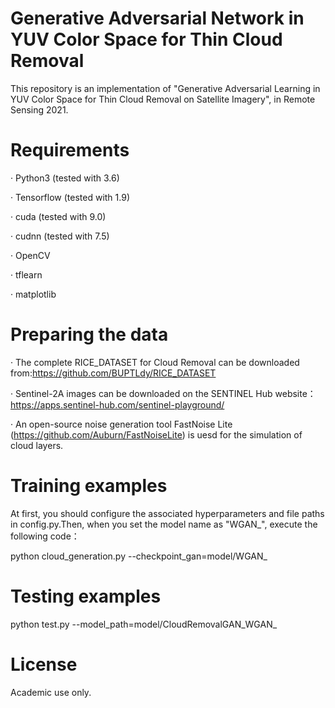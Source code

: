 # Generative Adversarial Network in YUV Color Space for Thin Cloud Removal
This repository is an implementation of "Generative Adversarial Learning in YUV Color Space for Thin Cloud Removal on Satellite Imagery", in Remote Sensing 2021.
# Requirements
· Python3 (tested with 3.6) 

· Tensorflow (tested with 1.9)

· cuda (tested with 9.0)

· cudnn (tested with 7.5)

· OpenCV

· tflearn

· matplotlib

# Preparing the data
· The complete RICE_DATASET for Cloud Removal can be downloaded from:https://github.com/BUPTLdy/RICE_DATASET

· Sentinel-2A images can be downloaded on the SENTINEL Hub website：https://apps.sentinel-hub.com/sentinel-playground/

· An open-source noise generation tool FastNoise Lite (https://github.com/Auburn/FastNoiseLite) is uesd for the simulation of cloud layers.

# Training examples
At first, you should configure the associated hyperparameters and file paths in config.py.Then, when you set the model name as "WGAN_", execute the following code：

python cloud_generation.py --checkpoint_gan=model/WGAN_

# Testing examples
python test.py  --model_path=model/CloudRemovalGAN_WGAN_

# License
Academic use only.
